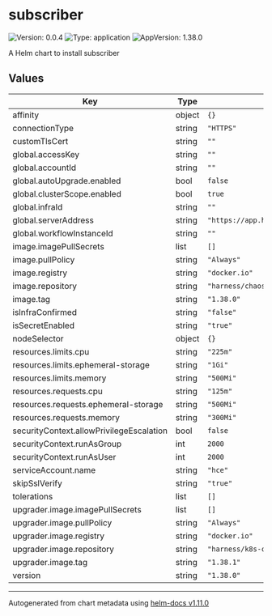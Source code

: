 # subscriber

![Version: 0.0.4](https://img.shields.io/badge/Version-0.0.4-informational?style=flat-square) ![Type: application](https://img.shields.io/badge/Type-application-informational?style=flat-square) ![AppVersion: 1.38.0](https://img.shields.io/badge/AppVersion-1.38.0-informational?style=flat-square)

A Helm chart to install subscriber

## Values

| Key | Type | Default | Description |
|-----|------|---------|-------------|
| affinity | object | `{}` |  |
| connectionType | string | `"HTTPS"` |  |
| customTlsCert | string | `""` |  |
| global.accessKey | string | `""` |  |
| global.accountId | string | `""` |  |
| global.autoUpgrade.enabled | bool | `false` |  |
| global.clusterScope.enabled | bool | `true` |  |
| global.infraId | string | `""` |  |
| global.serverAddress | string | `"https://app.harness.io/gratis/chaos/kserver/api"` |  |
| global.workflowInstanceId | string | `""` |  |
| image.imagePullSecrets | list | `[]` |  |
| image.pullPolicy | string | `"Always"` |  |
| image.registry | string | `"docker.io"` |  |
| image.repository | string | `"harness/chaos-subscriber"` |  |
| image.tag | string | `"1.38.0"` |  |
| isInfraConfirmed | string | `"false"` |  |
| isSecretEnabled | string | `"true"` |  |
| nodeSelector | object | `{}` |  |
| resources.limits.cpu | string | `"225m"` |  |
| resources.limits.ephemeral-storage | string | `"1Gi"` |  |
| resources.limits.memory | string | `"500Mi"` |  |
| resources.requests.cpu | string | `"125m"` |  |
| resources.requests.ephemeral-storage | string | `"500Mi"` |  |
| resources.requests.memory | string | `"300Mi"` |  |
| securityContext.allowPrivilegeEscalation | bool | `false` |  |
| securityContext.runAsGroup | int | `2000` |  |
| securityContext.runAsUser | int | `2000` |  |
| serviceAccount.name | string | `"hce"` |  |
| skipSslVerify | string | `"true"` |  |
| tolerations | list | `[]` |  |
| upgrader.image.imagePullSecrets | list | `[]` |  |
| upgrader.image.pullPolicy | string | `"Always"` |  |
| upgrader.image.registry | string | `"docker.io"` |  |
| upgrader.image.repository | string | `"harness/k8s-chaos-infrastructure-upgrader"` |  |
| upgrader.image.tag | string | `"1.38.1"` |  |
| version | string | `"1.38.0"` |  |

----------------------------------------------
Autogenerated from chart metadata using [helm-docs v1.11.0](https://github.com/norwoodj/helm-docs/releases/v1.11.0)
